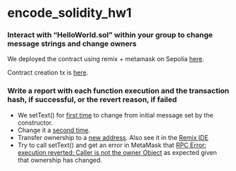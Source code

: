 # encode_solidity_hw1


### Interact with “HelloWorld.sol” within your group to change message strings and change owners

We deployed the contract using remix + metamask on Sepolia 
[here](https://sepolia.etherscan.io/address/0xaed1a13edff1076318ff3a6aff548d750940d83e).

Contract creation tx is [here](https://sepolia.etherscan.io/tx/0x2774f4dd6e6ec3c67b9d6bb3c7ba66a0a6ddd8f586e66e385f4e133ac5789ee1). 

### Write a report with each function execution and the transaction hash, if successful, or the revert reason, if failed
* We setText() for [first time](https://sepolia.etherscan.io/tx/0xd6ff2361f774085f9262b33d71078f87696c6ebefb43fa657ca1e70d66902a31) to change from initial message set by the constructor. 
* Change it a 
[second time](https://sepolia.etherscan.io/tx/0x61025dfbe057ce2c3394a5dddfb85a6829104864a11782498fdf1e9c88b355af).
* Transfer ownership to a 
[new address](https://sepolia.etherscan.io/tx/0xdcef6a71a8213441882c7bfabfbc8769382ae9fcb4f5c7e969dec8ee43649df2). Also see it in the [Remix IDE](./images/new_owner.png)
* Try to call setText() and get an error in MetaMask that [RPC Error: execution reverted: Caller is not the owner Object](./images/settext_error.png) as expected given that ownership has changed.




